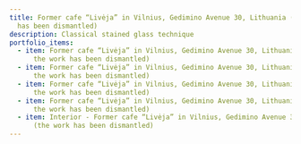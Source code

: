 ```yaml
---
title: Former cafe “Livėja” in Vilnius, Gedimino Avenue 30, Lithuania (the work
  has been dismantled)
description: Classical stained glass technique
portfolio_items:
  - item: Former cafe “Livėja” in Vilnius, Gedimino Avenue 30, Lithuania (section 1;
      the work has been dismantled)
  - item: Former cafe “Livėja” in Vilnius, Gedimino Avenue 30, Lithuania (section 2;
      the work has been dismantled)
  - item: Former cafe “Livėja” in Vilnius, Gedimino Avenue 30, Lithuania (section 3;
      the work has been dismantled)
  - item: Former cafe “Livėja” in Vilnius, Gedimino Avenue 30, Lithuania (section 4;
      the work has been dismantled)
  - item: Interior - Former cafe “Livėja” in Vilnius, Gedimino Avenue 30, Lithuania
      (the work has been dismantled)
---
```

